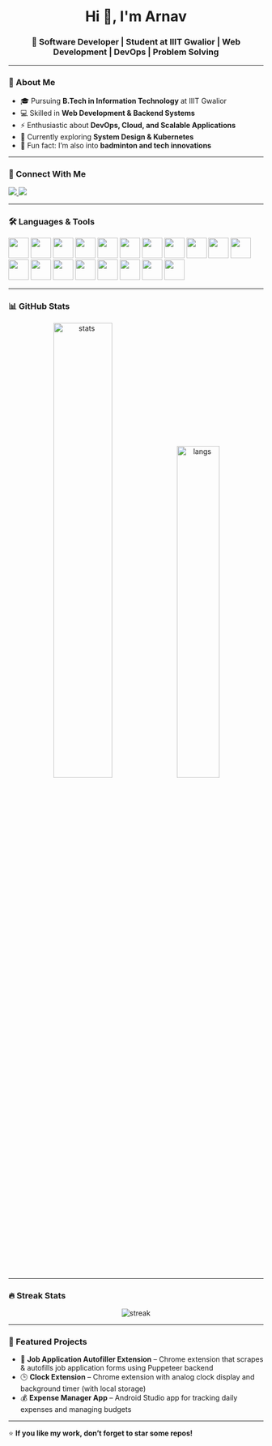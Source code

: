 <h1 align="center">Hi 👋, I'm Arnav</h1>
<h3 align="center">🚀 Software Developer | Student at IIIT Gwalior | Web Development | DevOps | Problem Solving</h3>

---

### 🌟 About Me  
- 🎓 Pursuing **B.Tech in Information Technology** at IIIT Gwalior  
- 💻 Skilled in **Web Development & Backend Systems**  
- ⚡ Enthusiastic about **DevOps, Cloud, and Scalable Applications**  
- 🌱 Currently exploring **System Design & Kubernetes**  
- 🏸 Fun fact: I’m also into **badminton and tech innovations**  

---

### 🤝 Connect With Me  
<p align="left">
<a href="https://www.linkedin.com/in/arnav-khond/" target="_blank">
  <img src="https://img.shields.io/badge/LinkedIn-0A66C2?style=for-the-badge&logo=linkedin&logoColor=white"/>
</a>
<a href="https://leetcode.com/u/Arnav_NK/" target="_blank">
  <img src="https://img.shields.io/badge/LeetCode-FFA116?style=for-the-badge&logo=leetcode&logoColor=white"/>
</a>
</p>

---
### 🛠️ Languages & Tools  
<p align="left"> 
  <img src="https://skillicons.dev/icons?i=java" width="40" height="40"/>
  <img src="https://skillicons.dev/icons?i=cpp" width="40" height="40"/>
  <img src="https://skillicons.dev/icons?i=c" width="40" height="40"/>
  <img src="https://skillicons.dev/icons?i=js" width="40" height="40"/>
  <img src="https://skillicons.dev/icons?i=react" width="40" height="40"/>
  <img src="https://skillicons.dev/icons?i=nodejs" width="40" height="40"/>
  <img src="https://skillicons.dev/icons?i=express" width="40" height="40"/>
  <img src="https://skillicons.dev/icons?i=tailwind" width="40" height="40"/>
  <img src="https://skillicons.dev/icons?i=html" width="40" height="40"/>
  <img src="https://skillicons.dev/icons?i=css" width="40" height="40"/>
  <img src="https://skillicons.dev/icons?i=mysql" width="40" height="40"/>
  <img src="https://skillicons.dev/icons?i=mongodb" width="40" height="40"/>
  <img src="https://skillicons.dev/icons?i=firebase" width="40" height="40"/>
  <img src="https://skillicons.dev/icons?i=git" width="40" height="40"/>
  <img src="https://skillicons.dev/icons?i=linux" width="40" height="40"/>
  <img src="https://skillicons.dev/icons?i=docker" width="40" height="40"/>
  <img src="https://skillicons.dev/icons?i=kubernetes" width="40" height="40"/>
  <img src="https://skillicons.dev/icons?i=aws" width="40" height="40"/>
  <img src="https://skillicons.dev/icons?i=jenkins" width="40" height="40"/>
</p>


---

### 📊 GitHub Stats  
<p align="center">
  <img src="https://github-readme-stats.vercel.app/api?username=arnav-nk&show_icons=true&theme=tokyonight" alt="stats" width="48%"/>
  <img src="https://github-readme-stats.vercel.app/api/top-langs/?username=arnav-nk&layout=compact&theme=tokyonight" alt="langs" width="41%"/>
</p>

---

### 🔥 Streak Stats  
<p align="center">
  <img src="https://github-readme-streak-stats.herokuapp.com/?user=arnav-nk&theme=tokyonight" alt="streak" />
</p>

---

### 🚀 Featured Projects  
- 🤖 **Job Application Autofiller Extension** – Chrome extension that scrapes & autofills job application forms using Puppeteer backend  
- 🕒 **Clock Extension** – Chrome extension with analog clock display and background timer (with local storage)  
- 💰 **Expense Manager App** – Android Studio app for tracking daily expenses and managing budgets  

---

⭐ **If you like my work, don’t forget to star some repos!**
